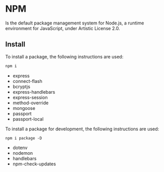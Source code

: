 # NPM

Is the default package management system for Node.js, a runtime environment for JavaScript, under Artistic License 2.0.

## Install
To install a package, the following instructions are used:
```bash
npm i
```
* express
* connect-flash
* bcryptjs
* express-handlebars
* express-session
* method-override
* mongoose
* passport
* passport-local

To install a package for development, the following instructions are used:
```
npm i package -D
```

* dotenv
* nodemon
* handlebars
* npm-check-updates
